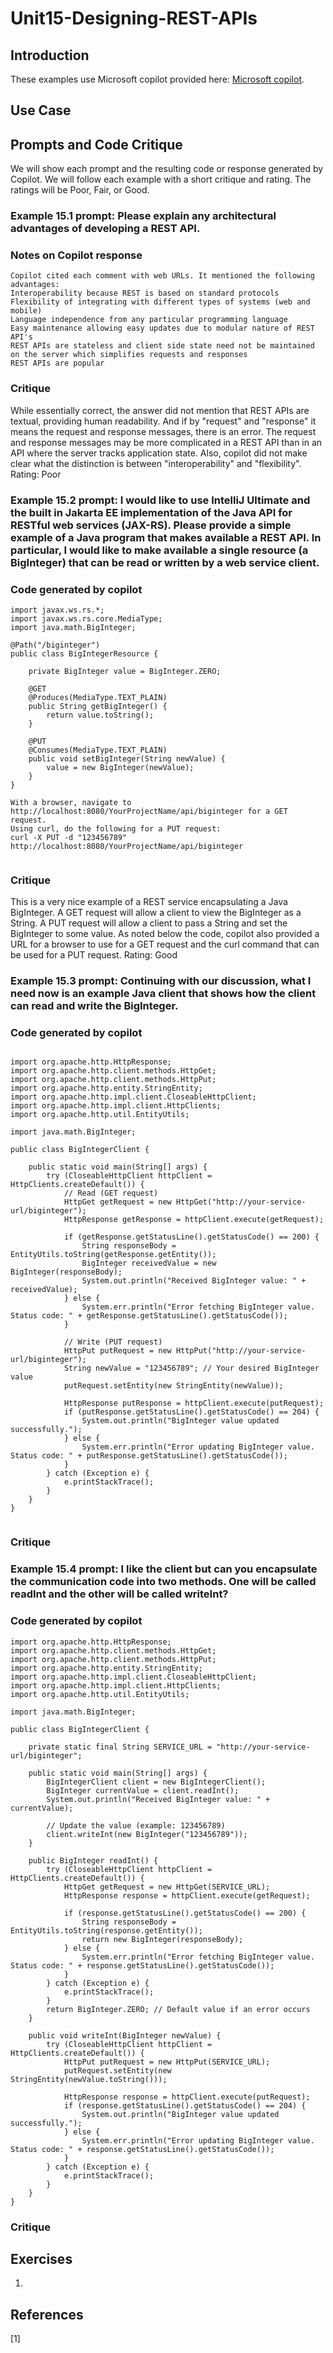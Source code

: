 #  Unit15-Designing-REST-APIs

## Introduction

These examples use Microsoft copilot provided here: [Microsoft copilot](https://copilot.microsoft.com/).

## Use Case

## Prompts and Code Critique
We will show each prompt and the resulting code or response generated by Copilot. We will follow each example
with a short critique and rating. The ratings will be Poor, Fair, or Good.

### Example 15.1 prompt: Please explain any architectural advantages of developing a REST API.

### Notes on Copilot response
```
Copilot cited each comment with web URLs. It mentioned the following advantages:
Interoperability because REST is based on standard protocols
Flexibility of integrating with different types of systems (web and mobile)
Language independence from any particular programming language
Easy maintenance allowing easy updates due to modular nature of REST API's
REST APIs are stateless and client side state need not be maintained on the server which simplifies requests and responses
REST APIs are popular

```
### Critique
While essentially correct, the answer did not mention that REST APIs are textual, providing human readability. And if by "request" and "response" it means the request and response messages, there is an error. The request and response messages may be more complicated in a REST API than in an API where the server tracks application state.  Also, copilot did
not make clear what the distinction is between "interoperability" and "flexibility". Rating: Poor

### Example 15.2 prompt: I would like to use IntelliJ Ultimate and the built in Jakarta EE implementation of the Java API for RESTful web services (JAX-RS). Please provide a simple example of a Java program that makes available a REST API. In particular, I would like to make available a single resource (a BigInteger) that can be read or written by a web service  client.

### Code generated by copilot
```
import javax.ws.rs.*;
import javax.ws.rs.core.MediaType;
import java.math.BigInteger;

@Path("/biginteger")
public class BigIntegerResource {

    private BigInteger value = BigInteger.ZERO;

    @GET
    @Produces(MediaType.TEXT_PLAIN)
    public String getBigInteger() {
        return value.toString();
    }

    @PUT
    @Consumes(MediaType.TEXT_PLAIN)
    public void setBigInteger(String newValue) {
        value = new BigInteger(newValue);
    }
}

With a browser, navigate to http://localhost:8080/YourProjectName/api/biginteger for a GET request.
Using curl, do the following for a PUT request:
curl -X PUT -d "123456789" http://localhost:8080/YourProjectName/api/biginteger


```
### Critique
This is a very nice example of a REST service encapsulating a Java BigInteger. A GET request will allow a client to view the BigInteger as a String. A PUT request will allow a client to pass a String and set the BigInteger to some value.
As noted below the code, copilot also provided a URL for a browser to use for a GET request and the curl command
that can be used for a PUT request. Rating: Good


### Example 15.3 prompt: Continuing with our discussion, what I need now is an example Java client that shows how the client can read and write the BigInteger.  

### Code generated by copilot
```

import org.apache.http.HttpResponse;
import org.apache.http.client.methods.HttpGet;
import org.apache.http.client.methods.HttpPut;
import org.apache.http.entity.StringEntity;
import org.apache.http.impl.client.CloseableHttpClient;
import org.apache.http.impl.client.HttpClients;
import org.apache.http.util.EntityUtils;

import java.math.BigInteger;

public class BigIntegerClient {

    public static void main(String[] args) {
        try (CloseableHttpClient httpClient = HttpClients.createDefault()) {
            // Read (GET request)
            HttpGet getRequest = new HttpGet("http://your-service-url/biginteger");
            HttpResponse getResponse = httpClient.execute(getRequest);

            if (getResponse.getStatusLine().getStatusCode() == 200) {
                String responseBody = EntityUtils.toString(getResponse.getEntity());
                BigInteger receivedValue = new BigInteger(responseBody);
                System.out.println("Received BigInteger value: " + receivedValue);
            } else {
                System.err.println("Error fetching BigInteger value. Status code: " + getResponse.getStatusLine().getStatusCode());
            }

            // Write (PUT request)
            HttpPut putRequest = new HttpPut("http://your-service-url/biginteger");
            String newValue = "123456789"; // Your desired BigInteger value
            putRequest.setEntity(new StringEntity(newValue));

            HttpResponse putResponse = httpClient.execute(putRequest);
            if (putResponse.getStatusLine().getStatusCode() == 204) {
                System.out.println("BigInteger value updated successfully.");
            } else {
                System.err.println("Error updating BigInteger value. Status code: " + putResponse.getStatusLine().getStatusCode());
            }
        } catch (Exception e) {
            e.printStackTrace();
        }
    }
}


```
### Critique

### Example 15.4 prompt: I like the client but can you encapsulate the communication code into two methods. One will be called readInt and the other will be called writeInt?

### Code generated by copilot
```
import org.apache.http.HttpResponse;
import org.apache.http.client.methods.HttpGet;
import org.apache.http.client.methods.HttpPut;
import org.apache.http.entity.StringEntity;
import org.apache.http.impl.client.CloseableHttpClient;
import org.apache.http.impl.client.HttpClients;
import org.apache.http.util.EntityUtils;

import java.math.BigInteger;

public class BigIntegerClient {

    private static final String SERVICE_URL = "http://your-service-url/biginteger";

    public static void main(String[] args) {
        BigIntegerClient client = new BigIntegerClient();
        BigInteger currentValue = client.readInt();
        System.out.println("Received BigInteger value: " + currentValue);

        // Update the value (example: 123456789)
        client.writeInt(new BigInteger("123456789"));
    }

    public BigInteger readInt() {
        try (CloseableHttpClient httpClient = HttpClients.createDefault()) {
            HttpGet getRequest = new HttpGet(SERVICE_URL);
            HttpResponse response = httpClient.execute(getRequest);

            if (response.getStatusLine().getStatusCode() == 200) {
                String responseBody = EntityUtils.toString(response.getEntity());
                return new BigInteger(responseBody);
            } else {
                System.err.println("Error fetching BigInteger value. Status code: " + response.getStatusLine().getStatusCode());
            }
        } catch (Exception e) {
            e.printStackTrace();
        }
        return BigInteger.ZERO; // Default value if an error occurs
    }

    public void writeInt(BigInteger newValue) {
        try (CloseableHttpClient httpClient = HttpClients.createDefault()) {
            HttpPut putRequest = new HttpPut(SERVICE_URL);
            putRequest.setEntity(new StringEntity(newValue.toString()));

            HttpResponse response = httpClient.execute(putRequest);
            if (response.getStatusLine().getStatusCode() == 204) {
                System.out.println("BigInteger value updated successfully.");
            } else {
                System.err.println("Error updating BigInteger value. Status code: " + response.getStatusLine().getStatusCode());
            }
        } catch (Exception e) {
            e.printStackTrace();
        }
    }
}
```
### Critique


## Exercises
1.


## References
[1]
